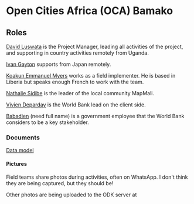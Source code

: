 # Open Cities Africa (OCA) Bamako

## Roles

[David Luswata]() is the Project Manager, leading all activities of the project, and supporting in country activities remotely from Uganda.

[Ivan Gayton]() supports from Japan remotely.

[Koakun Emmanuel Myers]() works as a field implementer. He is based in Liberia but speaks enough French to work with the team.

[Nathalie Sidibe]() is the leader of the local community MapMali.

[Vivien Deparday]() is the World Bank lead on the client side.

[Babadien]() (need full name) is a government employee that the World Bank considers to be a key stakeholder.

### Documents
[Data model](https://docs.google.com/document/d/1S9MwRngkW6fS1O641tFad3ZoWjrtJc5sfrCD0Sv0-UY/edit)

#### Pictures
Field teams share photos during activities, often on WhatsApp. I don't think they are being captured, but they should be!

Other photos are being uploaded to the ODK server at

